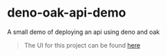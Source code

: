 # deno-oak-api-demo
A small demo of deploying an api using deno and oak
> The UI for this project can be found [here](https://github.com/tiwaojo-school/vue-vite-deno-demo)
